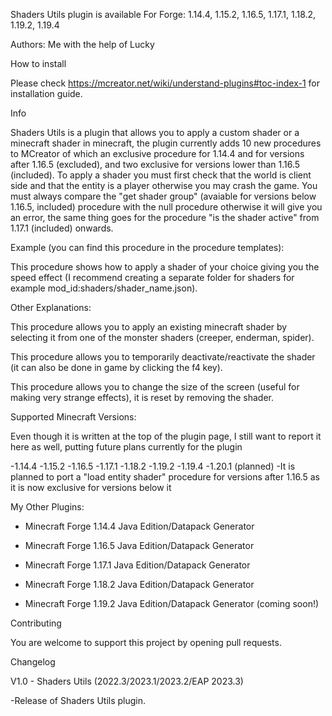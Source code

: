 Shaders Utils plugin is available For Forge:  1.14.4, 1.15.2, 1.16.5, 1.17.1, 1.18.2, 1.19.2, 1.19.4

Authors: Me with the help of Lucky

How to install

Please check https://mcreator.net/wiki/understand-plugins#toc-index-1 for installation guide.

Info

Shaders Utils is a plugin that allows you to apply a custom shader or a minecraft shader in minecraft, the plugin currently adds 10 new procedures to MCreator of which an exclusive procedure for 1.14.4 and for versions after 1.16.5 (excluded), and two exclusive for versions lower than 1.16.5 (included). To apply a shader you must first check that the world is client side and that the entity is a player otherwise you may crash the game. You must always compare the "get shader group" (avaiable for versions below 1.16.5, included) procedure with the null procedure otherwise it will give you an error, the same thing goes for the procedure "is the shader active" from 1.17.1 (included) onwards.


Example (you can find this procedure in the procedure templates):






 





















This procedure shows how to apply a shader of your choice giving you the speed effect (I recommend creating a separate folder for shaders for example mod_id:shaders/shader_name.json). 

Other Explanations:













This procedure allows you to apply an existing minecraft shader by selecting it from one of the monster shaders (creeper, enderman, spider).




 









This procedure allows you to temporarily deactivate/reactivate the shader (it can also be done in game by clicking the f4 key).















This procedure allows you to change the size of the screen (useful for making very strange effects), it is reset by removing the shader.

Supported Minecraft Versions:

Even though it is written at the top of the plugin page, I still want to report it here as well, putting future plans currently for the plugin

-1.14.4
-1.15.2
-1.16.5
-1.17.1
-1.18.2
-1.19.2
-1.19.4
-1.20.1 (planned)
-It is planned to port a "load entity shader" procedure for versions after 1.16.5 as it is now exclusive for versions below it

My Other Plugins:

- Minecraft Forge 1.14.4 Java Edition/Datapack Generator

- Minecraft Forge 1.16.5 Java Edition/Datapack Generator

- Minecraft Forge 1.17.1 Java Edition/Datapack Generator

- Minecraft Forge 1.18.2 Java Edition/Datapack Generator

- Minecraft Forge 1.19.2 Java Edition/Datapack Generator (coming soon!)

Contributing

You are welcome to support this project by opening pull requests.

Changelog

V1.0 - Shaders Utils (2022.3/2023.1/2023.2/EAP 2023.3)

-Release of  Shaders Utils plugin.
